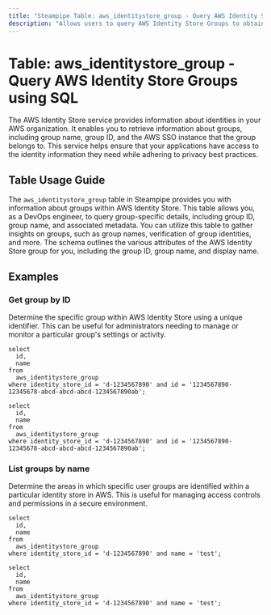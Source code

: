 ```yaml
---
title: "Steampipe Table: aws_identitystore_group - Query AWS Identity Store Groups using SQL"
description: "Allows users to query AWS Identity Store Groups to obtain information about the identity and attributes of groups in AWS."
---
```


# Table: aws_identitystore_group - Query AWS Identity Store Groups using SQL

The AWS Identity Store service provides information about identities in your AWS organization. It enables you to retrieve information about groups, including group name, group ID, and the AWS SSO instance that the group belongs to. This service helps ensure that your applications have access to the identity information they need while adhering to privacy best practices.

## Table Usage Guide

The `aws_identitystore_group` table in Steampipe provides you with information about groups within AWS Identity Store. This table allows you, as a DevOps engineer, to query group-specific details, including group ID, group name, and associated metadata. You can utilize this table to gather insights on groups, such as group names, verification of group identities, and more. The schema outlines the various attributes of the AWS Identity Store group for you, including the group ID, group name, and display name.

## Examples

### Get group by ID
Determine the specific group within AWS Identity Store using a unique identifier. This can be useful for administrators needing to manage or monitor a particular group's settings or activity.

```sql+postgres
select
  id,
  name
from
  aws_identitystore_group
where identity_store_id = 'd-1234567890' and id = '1234567890-12345678-abcd-abcd-abcd-1234567890ab';
```

```sql+sqlite
select
  id,
  name
from
  aws_identitystore_group
where identity_store_id = 'd-1234567890' and id = '1234567890-12345678-abcd-abcd-abcd-1234567890ab';
```

### List groups by name
Determine the areas in which specific user groups are identified within a particular identity store in AWS. This is useful for managing access controls and permissions in a secure environment.

```sql+postgres
select
  id,
  name
from
  aws_identitystore_group
where identity_store_id = 'd-1234567890' and name = 'test';
```

```sql+sqlite
select
  id,
  name
from
  aws_identitystore_group
where identity_store_id = 'd-1234567890' and name = 'test';
```
